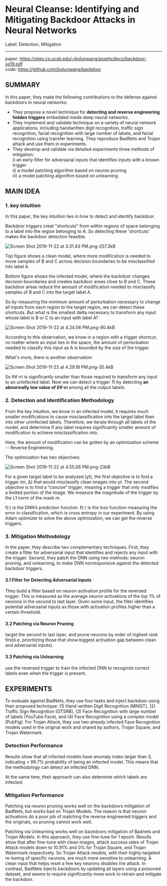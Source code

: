 ﻿# Neural Cleanse: Identifying and Mitigating Backdoor Attacks in Neural Networks

Label: Detection, Mitigation  

---
paper: https://sites.cs.ucsb.edu/~bolunwang/assets/docs/backdoor-sp19.pdf  
code: https://github.com/bolunwang/backdoor

## SUMMARY

In this paper, they make the following contributions to the defense
against backdoors in neural networks:
 - They propose a novel technique for **detecting and reverse engineering hidden triggers** embedded inside deep neural networks.
 - They implement and validate technique on a variety of neural network applications, including handwritten digit recognition, traffic sign recognition, facial recognition with large number of labels, and facial recognition using transfer learning. They reproduce BadNets and Trojan attack and use them in experiments.
 - They develop and validate via detailed experiments three methods of mitigation:   
i) an early filter for adversarial inputs that identifies inputs with a known trigger  
ii) a model patching algorithm based on neuron pruning  
iii) a model patching algorithm based on unlearning.

## MAIN IDEA
### 1. key intuition
In this paper, the key intuition lies in how to detect and identify backdoor.  

Backdoor triggers creat "shortcuts" from within regions of space belonging to a label into the region belonging to A. So detecting these 'shortcuts' makes the backdoor detection feasible.  

![Screen Shot 2019-11-22 at 3.31.43 PM.png-257.3kB][1]

Top figure shows a clean model, where more modification is needed to move samples of B and C across decision boundaries to be misclassified into label A.  

Bottom figure shows the infected model, where the backdoor changes decision boundaries and creates backdoor areas close to B and C. These backdoor areas reduce the amount of modification needed to misclassify samples of B and C into the target label A.  

So by measuring the minimum amount of perturbation necessary to change all inputs from each region to the target region, we can detect these shortcuts. But what is the smallest delta necessary to transform any input whose label is B or C to an input with label A?

![Screen Shot 2019-11-22 at 4.24.06 PM.png-90.4kB][2]

According to this observation, we know in a region with a trigger shortcut, no matter where an input lies in the space, the amount of perturbation needed to classify this input as A is bounded by the size of the trigger.

What's more, there is another observation:  

![Screen Shot 2019-11-22 at 4.29.18 PM.png-35.4kB][3]

So δ∀→t is significantly smaller than those required to transform any input to an uninfected label. Now we can detect a trigger Tt by detecting **an abnormally low value of δ∀→i** among all the output labels.

### 2. Detection and Identification Methodology

From the key intuition, we know in an infected model, it requires much smaller modifications to cause misclassification into the target label than into other uninfected labels. Therefore,
we iterate through all labels of the model, and determine if
any label requires significantly smaller amount of modification
to achieve misclassification into. 

Here, the amount of modification can be gotten by an optimization scheme -- Reverse Engineering.

The optimization has two objectives:

![Screen Shot 2019-11-22 at 4.55.06 PM.png-23kB][4]

For a given target label to be analyzed (yt), the first objective is to find a trigger (m, ∆) that would misclassify clean images into yt. The second objective is to find a “concise” trigger, meaning a trigger that only modifies a limited portion of the image. We measure the magnitude of the trigger by the L1 norm of the mask m. 

f(·) is the DNN’s prediction function. ℓ(·) is the loss
function measuring the error in classification, which is cross
entropy in our experiment. By using Adam optimizer to solve the above optimization, we can get the reverse triggers. 

### 3. Mitigation Methodology
In the paper, they describe two complementary techniques. First, they create a filter for adversarial input that identifies and rejects any input with the trigger. Second, they patch the DNN using two methods: neuron pruning, and unlearning, to make DNN nonresponsive against the detected backdoor triggers.

#### 3.1  Filter for Detecting Adversarial Inputs
They build a filter based on neuron activation profile for the reversed trigger. This is measured as the average neuron activations of the top 1% of neurons in the second to last layer. Given some input, the filter identifies potential adversarial inputs as those with activation profiles higher than a certain threshold. 

#### 3.2  Patching via Neuron Pruning
target the second to last layer, and prune neurons by order of highest rank first(i.e. prioritizing those that show biggest activation gap between clean and adversarial inputs).

#### 3.3  Patching via Unlearning
use the reversed trigger to train the infected DNN to recognize correct labels even when the trigger is present.   


## EXPERIMENTS
To evaluate against BadNets, they use four tasks and inject backdoor using their proposed technique: (1) Hand-written Digit Recognition (MNIST), (2) Traffic Sign Recognition (GTSRB), (3) Face Recognition with large number of labels (YouTube Face), and (4) Face Recognition using a complex model (PubFig). For Trojan Attack, they use two already infected Face Recognition models used in the original work and shared by authors, Trojan Square, and Trojan Watermark.

### Detection Performance 
Results show that all infected models have anomaly index larger than 3, indicating > 99.7% probability of being an infected model. This means that the methodology can detect an infected DNN.

At the same time, their approach can also determine which labels are infected.

### Mitigation Performance
Patching via neuron pruning works well on the backdoors mitigation of BadNets, but works bad on Trojan Models. The reason is that neuron activations do a poor job of matching the reverse engineered triggers and the originals, so pruning cannot work well. 

Patching via Unlearning works well on backdoors mitigation of Badnets and Trojan Models. In this approach, they use fine-tune for 1 epoch. Results show that after fine-tune with clean images, attack success rates of Trojan Attack models down to 10.91% and 0% for Trojan Square, and Trojan Watermark respectively. So Trojan Attack models, with their highly targeted re-tuning of specific neurons, are much more sensitive to unlearning.  A clean input that helps reset a few key neurons disables the attack. In contrast, BadNets injects backdoors by updating all layers using a poisoned dataset, and seems to require significantly more work to retrain and mitigate the backdoor.

  [1]: http://static.zybuluo.com/Shenao/exbnpmklrwbsse5ndupdabr9/Screen%20Shot%202019-11-22%20at%203.31.43%20PM.png
  [2]: http://static.zybuluo.com/Shenao/ytlpeyfgdi3k4548k2s2puet/Screen%20Shot%202019-11-22%20at%204.24.06%20PM.png
  [3]: http://static.zybuluo.com/Shenao/1estmywdkl80hkk8j2lpd7h6/Screen%20Shot%202019-11-22%20at%204.29.18%20PM.png
  [4]: http://static.zybuluo.com/Shenao/5m5naliziu7dj7iqic8kgzlq/Screen%20Shot%202019-11-22%20at%204.55.06%20PM.png
